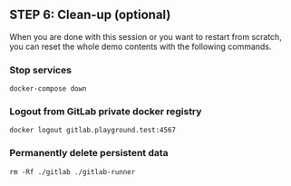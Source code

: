 ## STEP 6: Clean-up (optional)

When you are done with this session or you want to restart from scratch, you can reset the whole demo contents with the following commands.

### Stop services

    docker-compose down

### Logout from GitLab private docker registry

    docker logout gitlab.playground.test:4567

### Permanently delete persistent data

    rm -Rf ./gitlab ./gitlab-runner
